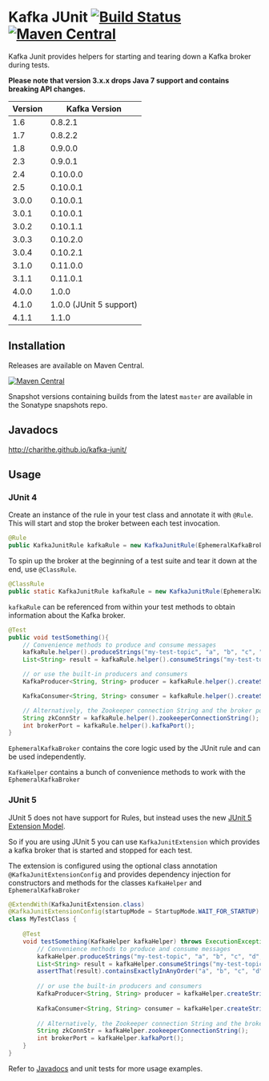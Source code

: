 Kafka JUnit [![Build Status](https://travis-ci.org/charithe/kafka-junit.svg?branch=master)](https://travis-ci.org/charithe/kafka-junit) [![Maven Central](https://maven-badges.herokuapp.com/maven-central/com.github.charithe/kafka-junit/badge.svg)](https://maven-badges.herokuapp.com/maven-central/com.github.charithe/kafka-junit)
===========

Kafka Junit provides helpers for starting and tearing down a Kafka broker during tests.


**Please note that version 3.x.x drops Java 7 support and contains breaking API changes.** 


Version | Kafka Version 
--------|---------------
1.6     | 0.8.2.1       
1.7     | 0.8.2.2       
1.8     | 0.9.0.0  
2.3     | 0.9.0.1
2.4     | 0.10.0.0
2.5     | 0.10.0.1
3.0.0   | 0.10.0.1
3.0.1   | 0.10.0.1
3.0.2   | 0.10.1.1
3.0.3   | 0.10.2.0
3.0.4   | 0.10.2.1
3.1.0   | 0.11.0.0
3.1.1   | 0.11.0.1
4.0.0   | 1.0.0
4.1.0   | 1.0.0 (JUnit 5 support)
4.1.1   | 1.1.0


Installation
-------------

Releases are available on Maven Central.

[![Maven Central](https://maven-badges.herokuapp.com/maven-central/com.github.charithe/kafka-junit/badge.svg)](https://maven-badges.herokuapp.com/maven-central/com.github.charithe/kafka-junit)


Snapshot versions containing builds from the latest `master` are available in the Sonatype snapshots repo.

Javadocs
--------

<http://charithe.github.io/kafka-junit/>

Usage
------

### JUnit 4

Create an instance of the rule in your test class and annotate it with `@Rule`. This will start and stop the
broker between each test invocation.

 ```java
 @Rule
 public KafkaJunitRule kafkaRule = new KafkaJunitRule(EphemeralKafkaBroker.create());
 ```


 To spin up the broker at the beginning of a test suite and tear it down at the end, use `@ClassRule`.

 ```java
 @ClassRule
 public static KafkaJunitRule kafkaRule = new KafkaJunitRule(EphemeralKafkaBroker.create());
 ```



`kafkaRule` can be referenced from within your test methods to obtain information about the Kafka broker.

```java
@Test
public void testSomething(){
    // Convenience methods to produce and consume messages
    kafkaRule.helper().produceStrings("my-test-topic", "a", "b", "c", "d", "e");
    List<String> result = kafkaRule.helper().consumeStrings("my-test-topic", 5).get();

    // or use the built-in producers and consumers
    KafkaProducer<String, String> producer = kafkaRule.helper().createStringProducer();

    KafkaConsumer<String, String> consumer = kafkaRule.helper().createStringConsumer();

    // Alternatively, the Zookeeper connection String and the broker port can be retrieved to generate your own config
    String zkConnStr = kafkaRule.helper().zookeeperConnectionString();
    int brokerPort = kafkaRule.helper().kafkaPort();
}
```

`EphemeralKafkaBroker` contains the core logic used by the JUnit rule and can be used independently. 

`KafkaHelper` contains a bunch of convenience methods to work with the `EphemeralKafkaBroker` 

### JUnit 5

JUnit 5 does not have support for Rules, but instead uses the new [JUnit 5 Extension Model](http://junit.org/junit5/docs/current/user-guide/#extensions).

So if you are using JUnit 5 you can use `KafkaJunitExtension` which provides a kafka broker that is started and stopped for each test.

The extension is configured using the optional class annotation `@KafkaJunitExtensionConfig` and provides
dependency injection for constructors and methods for the classes `KafkaHelper` and `EphemeralKafkaBroker`

```java
@ExtendWith(KafkaJunitExtension.class)
@KafkaJunitExtensionConfig(startupMode = StartupMode.WAIT_FOR_STARTUP)
class MyTestClass {
    
    @Test
    void testSomething(KafkaHelper kafkaHelper) throws ExecutionException, InterruptedException {
        // Convenience methods to produce and consume messages
        kafkaHelper.produceStrings("my-test-topic", "a", "b", "c", "d", "e");
        List<String> result = kafkaHelper.consumeStrings("my-test-topic", 5).get();
        assertThat(result).containsExactlyInAnyOrder("a", "b", "c", "d", "e");
    
        // or use the built-in producers and consumers
        KafkaProducer<String, String> producer = kafkaHelper.createStringProducer();
    
        KafkaConsumer<String, String> consumer = kafkaHelper.createStringConsumer();
    
        // Alternatively, the Zookeeper connection String and the broker port can be retrieved to generate your own config
        String zkConnStr = kafkaHelper.zookeeperConnectionString();
        int brokerPort = kafkaHelper.kafkaPort();
    }
}
```

Refer to [Javadocs](http://charithe.github.io/kafka-junit/) and unit tests for more usage examples.
